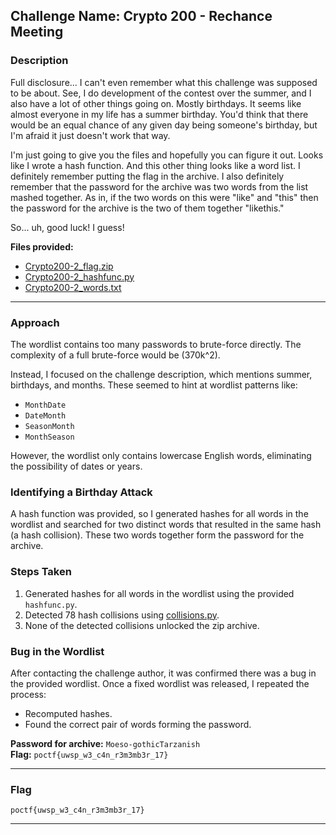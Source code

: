 ## **Challenge Name: Crypto 200 - Rechance Meeting**

### **Description**

Full disclosure... I can't even remember what this challenge was supposed to be about. See, I do development of the contest over the summer, and I also have a lot of other things going on. Mostly birthdays. It seems like almost everyone in my life has a summer birthday. You'd think that there would be an equal chance of any given day being someone's birthday, but I'm afraid it just doesn't work that way.

I'm just going to give you the files and hopefully you can figure it out. Looks like I wrote a hash function. And this other thing looks like a word list. I definitely remember putting the flag in the archive. I also definitely remember that the password for the archive was two words from the list mashed together. As in, if the two words on this were "like" and "this" then the password for the archive is the two of them together "likethis."

So... uh, good luck! I guess!

**Files provided:**  
- [Crypto200-2_flag.zip](Resources/Crypto200-2_flag.zip)  
- [Crypto200-2_hashfunc.py](Resources/Crypto200-2_hashfunc.py)  
- [Crypto200-2_words.txt](Resources/Crypto200-2_words.txt)  

---

### **Approach**

The wordlist contains too many passwords to brute-force directly. The complexity of a full brute-force would be \(370k^2\).  

Instead, I focused on the challenge description, which mentions summer, birthdays, and months. These seemed to hint at wordlist patterns like:  
- `MonthDate`  
- `DateMonth`  
- `SeasonMonth`  
- `MonthSeason`

However, the wordlist only contains lowercase English words, eliminating the possibility of dates or years.  

### **Identifying a Birthday Attack**  
A hash function was provided, so I generated hashes for all words in the wordlist and searched for two distinct words that resulted in the same hash (a hash collision). These two words together form the password for the archive.

### **Steps Taken**  
1. Generated hashes for all words in the wordlist using the provided `hashfunc.py`.  
2. Detected 78 hash collisions using [collisions.py](Resources/collisions.py).  
3. None of the detected collisions unlocked the zip archive.  

### **Bug in the Wordlist**  
After contacting the challenge author, it was confirmed there was a bug in the provided wordlist. Once a fixed wordlist was released, I repeated the process:  
- Recomputed hashes.  
- Found the correct pair of words forming the password.  

**Password for archive:** `Moeso-gothicTarzanish`  
**Flag:** `poctf{uwsp_w3_c4n_r3m3mb3r_17}`  

---

### **Flag**

`poctf{uwsp_w3_c4n_r3m3mb3r_17}`

---